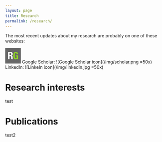 ```yaml
---
layout: page
title: Research
permalink: /research/
---
```


The most recent updates about my research are probably on one of these websites:

[<img src="/img/ResearchGate.png" alt="ResearchGate icon" style="width:50px" />](https://www.researchgate.net/profile/Etienne_Michon2)
Google Scholar: ![Google Scholar icon](/img/scholar.png =50x)
LinkedIn: ![LinkeIn icon](/img/linkedin.jpg =50x)

# Research interests

test

# Publications

test2

